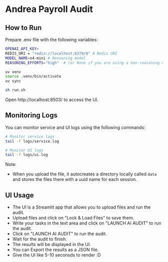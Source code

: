 # Andrea Payroll Audit

## How to Run

Prepare .env file with the following variables:

```bash
OPENAI_API_KEY=
REDIS_URI = "redis://localhost:6379/0" # Redis URI
MODEL_NAME=o4-mini # Reasoning model
REASONING_EFFORTS="high"  # (or None if you are using a non-reasoning model like gpt-4.1, gpt-4o and the mini ones.)
```

```bash
uv venv
source .venv/bin/activate
uv sync

sh run.sh
```
Open http://localhost:8503/ to access the UI.

## Monitoring Logs

You can monitor service and UI logs using the following commands:

```bash
# Monitor service logs
tail -f logs/service.log

# Monitor UI logs
tail -f logs/ui.log
```

Note:
- When you upload the file, it autocreates a directory locally called `data` and stores the files there with a uuid name for each session.

## UI Usage

- The UI is a Streamlit app that allows you to upload files and run the audit.
- Upload files and click on "Lock & Load Files" to save them.
- Write your tasks in the text area and click on "LAUNCH AI AUDIT" to run the audit.
- Click on "LAUNCH AI AUDIT" to run the audit.
- Wait for the audit to finish.
- The results will be displayed in the UI.
- You can Export the results as a JSON file.
- Give the UI like 5-10 seconsds to render :D 